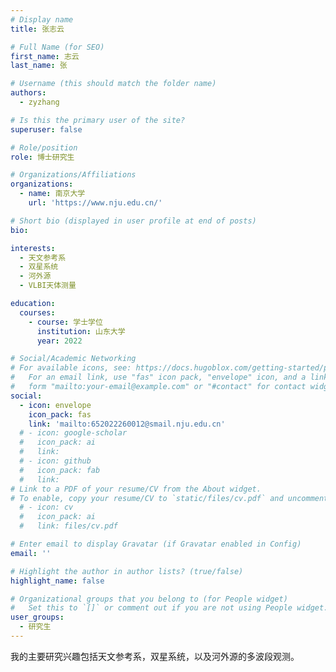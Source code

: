 ```yaml
---
# Display name
title: 张志云

# Full Name (for SEO)
first_name: 志云
last_name: 张

# Username (this should match the folder name)
authors:
  - zyzhang

# Is this the primary user of the site?
superuser: false

# Role/position
role: 博士研究生

# Organizations/Affiliations
organizations:
  - name: 南京大学
    url: 'https://www.nju.edu.cn/'

# Short bio (displayed in user profile at end of posts)
bio: 

interests:
  - 天文参考系
  - 双星系统
  - 河外源
  - VLBI天体测量

education:
  courses:
    - course: 学士学位
      institution: 山东大学
      year: 2022

# Social/Academic Networking
# For available icons, see: https://docs.hugoblox.com/getting-started/page-builder/#icons
#   For an email link, use "fas" icon pack, "envelope" icon, and a link in the
#   form "mailto:your-email@example.com" or "#contact" for contact widget.
social:
  - icon: envelope
    icon_pack: fas
    link: 'mailto:652022260012@smail.nju.edu.cn'
  # - icon: google-scholar
  #   icon_pack: ai
  #   link: 
  # - icon: github
  #   icon_pack: fab
  #   link: 
# Link to a PDF of your resume/CV from the About widget.
# To enable, copy your resume/CV to `static/files/cv.pdf` and uncomment the lines below.
  # - icon: cv
  #   icon_pack: ai
  #   link: files/cv.pdf

# Enter email to display Gravatar (if Gravatar enabled in Config)
email: ''

# Highlight the author in author lists? (true/false)
highlight_name: false

# Organizational groups that you belong to (for People widget)
#   Set this to `[]` or comment out if you are not using People widget.
user_groups:
  - 研究生
--- 
```


我的主要研究兴趣包括天文参考系，双星系统，以及河外源的多波段观测。
